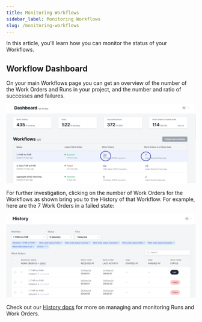 ```yaml
---
title: Monitoring Workflows
sidebar_label: Monitoring Workflows
slug: /monitoring-workflows
---
```


In this article, you'll learn how you can monitor the status of your Workflows.

## Workflow Dashboard

On your main Workflows page you can get an overview of the number of the Work
Orders and Runs in your project, and the number and ratio of successes and
failures.

![Dashboard](/img/lightning_workflow_dashboard.webp)

For further investigation, clicking on the number of Work Orders for the
Workflows as shown bring you to the History of that Workflow. For example, here
are the 7 Work Orders in a failed state:

![Failed Work Orders](/img/lightning_failed_work_orders.webp)

Check out our
[History docs](https://docs.openfn.org/documentation/monitor-history/activity-history)
for more on managing and monitoring Runs and Work Orders.
